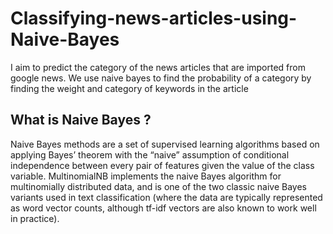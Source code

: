 # Classifying-news-articles-using-Naive-Bayes
I aim to predict the category of the news articles that are imported from google news.
We use naive bayes to find the probability of a category by finding the weight and category of keywords in the article

## What is Naive Bayes ?
Naive Bayes methods are a set of supervised learning algorithms based on applying Bayes’ theorem with the “naive” assumption of conditional independence between every pair of features given the value of the class variable.
MultinomialNB implements the naive Bayes algorithm for multinomially distributed data, and is one of the two classic naive Bayes variants used in text classification (where the data are typically represented as word vector counts, although tf-idf vectors are also known to work well in practice).
